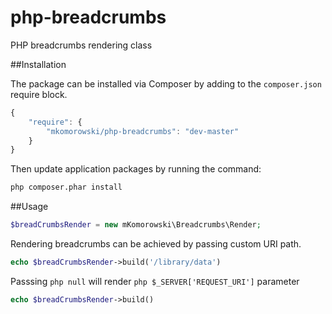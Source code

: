 # php-breadcrumbs
PHP breadcrumbs rendering class

##Installation

The package can be installed via Composer by adding to the ```composer.json``` require block.
```javascript
{
    "require": {
        "mkomorowski/php-breadcrumbs": "dev-master"
    }
}
```

Then update application packages by running the command:
```sh
php composer.phar install
```

##Usage
```php
$breadCrumbsRender = new mKomorowski\Breadcrumbs\Render;
```

Rendering breadcrumbs can be achieved by passing custom URI path.
```php
echo $breadCrumbsRender->build('/library/data')
```
Passsing `php null` will render `php $_SERVER['REQUEST_URI']` parameter
```php
echo $breadCrumbsRender->build()
```